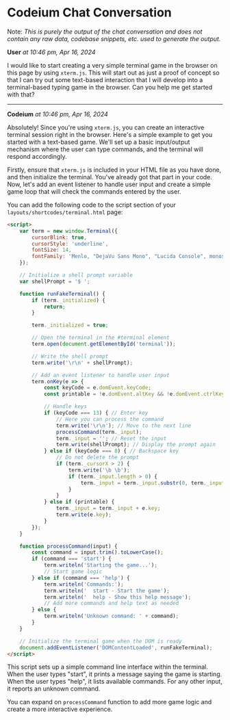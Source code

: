 # Codeium Chat Conversation

Note: _This is purely the output of the chat conversation and does not contain any raw data, codebase snippets, etc. used to generate the output._

**User** _at 10:46 pm, Apr 16, 2024_

I would like to start creating a very simple terminal game in the browser on this page by using `xterm.js`. This will start out as just a proof of concept so that I can try out some text-based interaction that I will develop into a terminal-based typing game in the browser. Can you help me get started with that?

---

**Codeium** _at 10:46 pm, Apr 16, 2024_

Absolutely! Since you're using `xterm.js`, you can create an interactive terminal session right in the browser. Here's a simple example to get you started with a text-based game. We'll set up a basic input/output mechanism where the user can type commands, and the terminal will respond accordingly.

Firstly, ensure that `xterm.js` is included in your HTML file as you have done, and then initialize the terminal. You've already got that part in your code. Now, let's add an event listener to handle user input and create a simple game loop that will check the commands entered by the user.

You can add the following code to the script section of your `layouts/shortcodes/terminal.html` page:

```html
<script>
    var term = new window.Terminal({
        cursorBlink: true,
        cursorStyle: 'underline',
        fontSize: 14,
        fontFamily: 'Menlo, "DejaVu Sans Mono", "Lucida Console", monospace',
    });

    // Initialize a shell prompt variable
    var shellPrompt = '$ ';

    function runFakeTerminal() {
        if (term._initialized) {
            return;
        }

        term._initialized = true;

        // Open the terminal in the #terminal element
        term.open(document.getElementById('terminal'));

        // Write the shell prompt
        term.write('\r\n' + shellPrompt);

        // Add an event listener to handle user input
        term.onKey(e => {
            const keyCode = e.domEvent.keyCode;
            const printable = !e.domEvent.altKey && !e.domEvent.ctrlKey && !e.domEvent.metaKey;

            // Handle keys
            if (keyCode === 13) { // Enter key
                // Here you can process the command
                term.write('\r\n'); // Move to the next line
                processCommand(term._input);
                term._input = ''; // Reset the input
                term.write(shellPrompt); // Display the prompt again
            } else if (keyCode === 8) { // Backspace key
                // Do not delete the prompt
                if (term._cursorX > 2) {
                    term.write('\b \b');
                    if (term._input.length > 0) {
                        term._input = term._input.substr(0, term._input.length - 1);
                    }
                }
            } else if (printable) {
                term._input = term._input + e.key;
                term.write(e.key);
            }
        });
    }

    function processCommand(input) {
        const command = input.trim().toLowerCase();
        if (command === 'start') {
            term.writeln('Starting the game...');
            // Start game logic
        } else if (command === 'help') {
            term.writeln('Commands:');
            term.writeln('  start - Start the game');
            term.writeln('  help - Show this help message');
            // Add more commands and help text as needed
        } else {
            term.writeln('Unknown command: ' + command);
        }
    }

    // Initialize the terminal game when the DOM is ready
    document.addEventListener('DOMContentLoaded', runFakeTerminal);
</script>
```

This script sets up a simple command line interface within the terminal. When the user types "start", it prints a message saying the game is starting. When the user types "help", it lists available commands. For any other input, it reports an unknown command.

You can expand on `processCommand` function to add more game logic and create a more interactive experience.